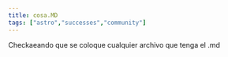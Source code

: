 ```yaml
---
title: cosa.MD
tags: ["astro","successes","community"]
---
```


Checkaeando que se coloque cualquier archivo que tenga el .md